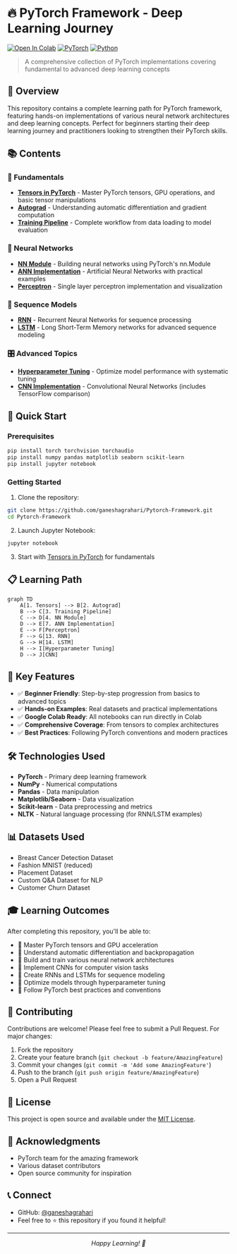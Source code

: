 # 🔥 PyTorch Framework - Deep Learning Journey

[![Open In Colab](https://colab.research.google.com/assets/colab-badge.svg)](https://colab.research.google.com/)
[![PyTorch](https://img.shields.io/badge/PyTorch-EE4C2C?style=for-the-badge&logo=pytorch&logoColor=white)](https://pytorch.org/)
[![Python](https://img.shields.io/badge/Python-3776AB?style=for-the-badge&logo=python&logoColor=white)](https://python.org/)

> A comprehensive collection of PyTorch implementations covering fundamental to advanced deep learning concepts

## 🎯 Overview

This repository contains a complete learning path for PyTorch framework, featuring hands-on implementations of various neural network architectures and deep learning concepts. Perfect for beginners starting their deep learning journey and practitioners looking to strengthen their PyTorch skills.

## 📚 Contents

### 🔰 Fundamentals
- **[Tensors in PyTorch](1_tensor_in_pytorch.ipynb)** - Master PyTorch tensors, GPU operations, and basic tensor manipulations
- **[Autograd](2_Autograd.ipynb)** - Understanding automatic differentiation and gradient computation
- **[Training Pipeline](3_Training_pipeline.ipynb)** - Complete workflow from data loading to model evaluation

### 🧠 Neural Networks
- **[NN Module](4_NN_Module.ipynb)** - Building neural networks using PyTorch's nn.Module
- **[ANN Implementation](7_ANN_using_PyTorch.ipynb)** - Artificial Neural Networks with practical examples
- **[Perceptron](perceptron.ipynb)** - Single layer perceptron implementation and visualization

### 🔄 Sequence Models
- **[RNN](13_RNN_using_pytorch.ipynb)** - Recurrent Neural Networks for sequence processing
- **[LSTM](14_LSTM_using_Pytorch.ipynb)** - Long Short-Term Memory networks for advanced sequence modeling

### 🎛️ Advanced Topics
- **[Hyperparameter Tuning](HyperparameterTuning.ipynb)** - Optimize model performance with systematic tuning
- **[CNN Implementation](CNN.ipynb)** - Convolutional Neural Networks (includes TensorFlow comparison)

## 🚀 Quick Start

### Prerequisites
```bash
pip install torch torchvision torchaudio
pip install numpy pandas matplotlib seaborn scikit-learn
pip install jupyter notebook
```

### Getting Started
1. Clone the repository:
```bash
git clone https://github.com/ganeshagrahari/Pytorch-Framework.git
cd Pytorch-Framework
```

2. Launch Jupyter Notebook:
```bash
jupyter notebook
```

3. Start with [Tensors in PyTorch](1_tensor_in_pytorch.ipynb) for fundamentals

## 📋 Learning Path

```mermaid
graph TD
    A[1. Tensors] --> B[2. Autograd]
    B --> C[3. Training Pipeline]
    C --> D[4. NN Module]
    D --> E[7. ANN Implementation]
    E --> F[Perceptron]
    F --> G[13. RNN]
    G --> H[14. LSTM]
    H --> I[Hyperparameter Tuning]
    D --> J[CNN]
```

## 🎯 Key Features

- ✅ **Beginner Friendly**: Step-by-step progression from basics to advanced topics
- ✅ **Hands-on Examples**: Real datasets and practical implementations
- ✅ **Google Colab Ready**: All notebooks can run directly in Colab
- ✅ **Comprehensive Coverage**: From tensors to complex architectures
- ✅ **Best Practices**: Following PyTorch conventions and modern practices

## 🛠️ Technologies Used

- **PyTorch** - Primary deep learning framework
- **NumPy** - Numerical computations
- **Pandas** - Data manipulation
- **Matplotlib/Seaborn** - Data visualization
- **Scikit-learn** - Data preprocessing and metrics
- **NLTK** - Natural language processing (for RNN/LSTM examples)

## 📊 Datasets Used

- Breast Cancer Detection Dataset
- Fashion MNIST (reduced)
- Placement Dataset
- Custom Q&A Dataset for NLP
- Customer Churn Dataset

## 🎓 Learning Outcomes

After completing this repository, you'll be able to:

- 🔸 Master PyTorch tensors and GPU acceleration
- 🔸 Understand automatic differentiation and backpropagation
- 🔸 Build and train various neural network architectures
- 🔸 Implement CNNs for computer vision tasks
- 🔸 Create RNNs and LSTMs for sequence modeling
- 🔸 Optimize models through hyperparameter tuning
- 🔸 Follow PyTorch best practices and conventions

## 🤝 Contributing

Contributions are welcome! Please feel free to submit a Pull Request. For major changes:

1. Fork the repository
2. Create your feature branch (`git checkout -b feature/AmazingFeature`)
3. Commit your changes (`git commit -m 'Add some AmazingFeature'`)
4. Push to the branch (`git push origin feature/AmazingFeature`)
5. Open a Pull Request

## 📝 License

This project is open source and available under the [MIT License](LICENSE).

## 🙏 Acknowledgments

- PyTorch team for the amazing framework
- Various dataset contributors
- Open source community for inspiration

## 📞 Connect

- GitHub: [@ganeshagrahari](https://github.com/ganeshagrahari)
- Feel free to ⭐ this repository if you found it helpful!

---

<div align="center">
  <i>Happy Learning! 🚀</i>
</div>
